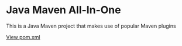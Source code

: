 # Java Maven All-In-One

This is a Java Maven project that makes use of popular Maven plugins


[View pom.xml](./pom.xml)
